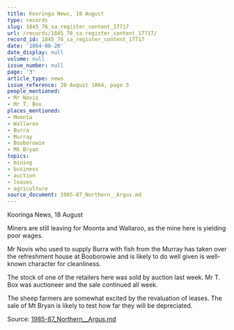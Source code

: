 ```yaml
---
title: Kooringa News, 18 August
type: records
slug: 1845_76_sa_register_content_17717
url: /records/1845_76_sa_register_content_17717/
record_id: 1845_76_sa_register_content_17717
date: '1864-08-20'
date_display: null
volume: null
issue_number: null
page: '3'
article_type: news
issue_reference: 20 August 1864, page 3
people_mentioned:
- Mr Novis
- Mr T. Box
places_mentioned:
- Moonta
- Wallaroo
- Burra
- Murray
- Booborowie
- Mt Bryan
topics:
- mining
- business
- auction
- leases
- agriculture
source_document: 1985-87_Northern__Argus.md
---
```


Kooringa News, 18 August

Miners are still leaving for Moonta and Wallaroo, as the mine here is yielding poor wages.

Mr Novis who used to supply Burra with fish from the Murray has taken over the refreshment house at Booborowie and is likely to do well given is well-known character for cleanliness.

The stock of one of the retailers here was sold by auction last week.  Mr T. Box was auctioneer and the sale continued all week.

The sheep farmers are somewhat excited by the revaluation of leases.  The sale of Mt Bryan is likely to test how far they will be depreciated.

Source: [1985-87_Northern__Argus.md](/downloads/markdown/1985-87_Northern__Argus.md)
